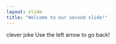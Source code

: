 ```yaml
---
layout: slide
title: "Welcome to our second slide!"
---
```

clever joke
Use the left arrow to go back!
